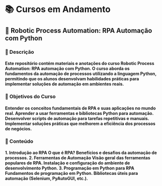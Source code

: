 # 📚 Cursos em Andamento
## 🤖 Robotic Process Automation: RPA Automação com Python
### 📝 Descrição
<h4>Este repositório contém materiais e anotações do curso Robotic Process Automation: RPA automação com Python. O curso aborda os fundamentos da automação de processos utilizando a linguagem Python, permitindo que os alunos desenvolvam habilidades práticas para implementar soluções de automação em ambientes reais.</h4>

### 🎯 Objetivos do Curso
<h4>Entender os conceitos fundamentais de RPA e suas aplicações no mundo real.
Aprender a usar ferramentas e bibliotecas Python para automação.
Desenvolver scripts de automação para tarefas repetitivas e manuais.
Implementar soluções práticas que melhorem a eficiência dos processos de negócios.</h4>

### 📖 Conteúdo
<h4>1. Introdução ao RPA
O que é RPA?
Benefícios e desafios da automação de processos.
2. Ferramentas de Automação
Visão geral das ferramentas populares de RPA.
Instalação e configuração do ambiente de desenvolvimento Python.
3. Programação em Python para RPA
Fundamentos de programação em Python.
Bibliotecas úteis para automação (Selenium, PyAutoGUI, etc.).</h4>